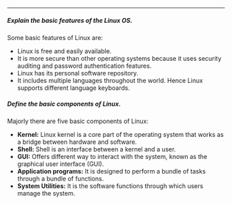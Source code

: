 ***

##### Explain the basic features of the Linux OS.

Some basic features of Linux are:
- Linux is free and easily available.
- It is more secure than other operating systems because it uses security auditing and password authentication features.
- Linux has its personal software repository.
- It includes multiple languages throughout the world. Hence Linux supports different language keyboards.


##### Define the basic components of Linux.

Majorly there are five basic components of Linux:

- ****Kernel:**** Linux kernel is a core part of the operating system that works as a bridge between hardware and software.
- ****Shell:**** Shell is an interface between a kernel and a user.
- ****GUI:**** Offers different way to interact with the system, known as the graphical user interface (GUI).
- ****Application programs:**** It is designed to perform a bundle of tasks through a bundle of functions.
- ****System Utilities:**** It is the software functions through which users manage the system.